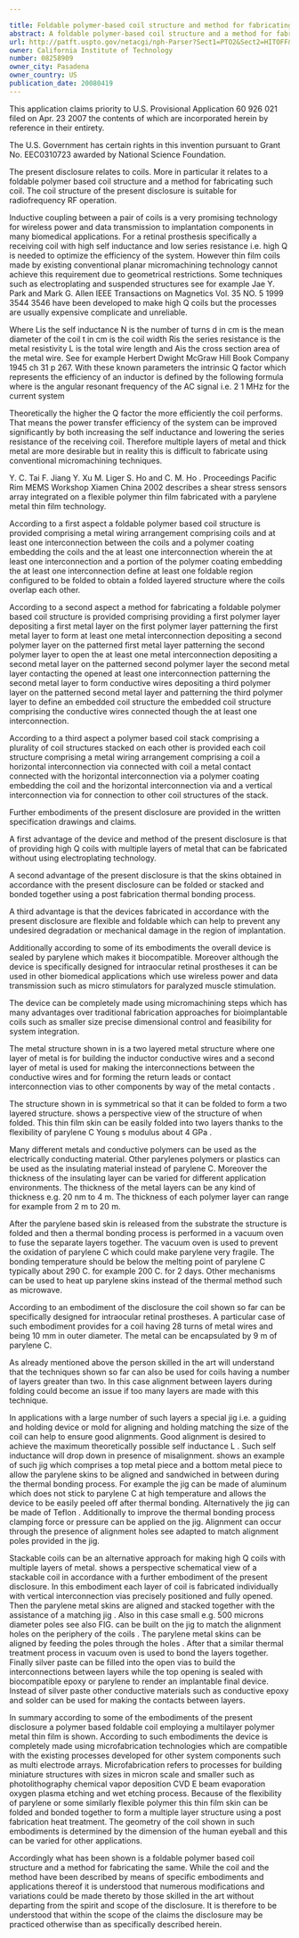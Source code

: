 ```yaml
---

title: Foldable polymer-based coil structure and method for fabricating the same
abstract: A foldable polymer-based coil structure and a method for fabricating the same are disclosed. The coil structure has metal wirings and interconnections between the wirings. The wirings and connections are embedded by a polymer. The coil structure is foldable in two or more layers. In the folded condition, coils of one layer overlap the coils of another layer. A stackable structure and jigs for aligning the foldable and stackable structures are also disclosed.
url: http://patft.uspto.gov/netacgi/nph-Parser?Sect1=PTO2&Sect2=HITOFF&p=1&u=%2Fnetahtml%2FPTO%2Fsearch-adv.htm&r=1&f=G&l=50&d=PALL&S1=08258909&OS=08258909&RS=08258909
owner: California Institute of Technology
number: 08258909
owner_city: Pasadena
owner_country: US
publication_date: 20080419
---
```

This application claims priority to U.S. Provisional Application 60 926 021 filed on Apr. 23 2007 the contents of which are incorporated herein by reference in their entirety.

The U.S. Government has certain rights in this invention pursuant to Grant No. EEC0310723 awarded by National Science Foundation.

The present disclosure relates to coils. More in particular it relates to a foldable polymer based coil structure and a method for fabricating such coil. The coil structure of the present disclosure is suitable for radiofrequency RF operation.

Inductive coupling between a pair of coils is a very promising technology for wireless power and data transmission to implantation components in many biomedical applications. For a retinal prosthesis specifically a receiving coil with high self inductance and low series resistance i.e. high Q is needed to optimize the efficiency of the system. However thin film coils made by existing conventional planar micromachining technology cannot achieve this requirement due to geometrical restrictions. Some techniques such as electroplating and suspended structures see for example Jae Y. Park and Mark G. Allen IEEE Transactions on Magnetics Vol. 35 NO. 5 1999 3544 3546 have been developed to make high Q coils but the processes are usually expensive complicate and unreliable.

Where Lis the self inductance N is the number of turns d in cm is the mean diameter of the coil t in cm is the coil width Ris the series resistance is the metal resistivity L is the total wire length and Ais the cross section area of the metal wire. See for example Herbert Dwight McGraw Hill Book Company 1945 ch 31 p 267. With these known parameters the intrinsic Q factor which represents the efficiency of an inductor is defined by the following formula where is the angular resonant frequency of the AC signal i.e. 2 1 MHz for the current system 

Theoretically the higher the Q factor the more efficiently the coil performs. That means the power transfer efficiency of the system can be improved significantly by both increasing the self inductance and lowering the series resistance of the receiving coil. Therefore multiple layers of metal and thick metal are more desirable but in reality this is difficult to fabricate using conventional micromachining techniques.

Y. C. Tai F. Jiang Y. Xu M. Liger S. Ho and C. M. Ho . Proceedings Pacific Rim MEMS Workshop Xiamen China 2002 describes a shear stress sensors array integrated on a flexible polymer thin film fabricated with a parylene metal thin film technology.

According to a first aspect a foldable polymer based coil structure is provided comprising a metal wiring arrangement comprising coils and at least one interconnection between the coils and a polymer coating embedding the coils and the at least one interconnection wherein the at least one interconnection and a portion of the polymer coating embedding the at least one interconnection define at least one foldable region configured to be folded to obtain a folded layered structure where the coils overlap each other.

According to a second aspect a method for fabricating a foldable polymer based coil structure is provided comprising providing a first polymer layer depositing a first metal layer on the first polymer layer patterning the first metal layer to form at least one metal interconnection depositing a second polymer layer on the patterned first metal layer patterning the second polymer layer to open the at least one metal interconnection depositing a second metal layer on the patterned second polymer layer the second metal layer contacting the opened at least one interconnection patterning the second metal layer to form conductive wires depositing a third polymer layer on the patterned second metal layer and patterning the third polymer layer to define an embedded coil structure the embedded coil structure comprising the conductive wires connected though the at least one interconnection.

According to a third aspect a polymer based coil stack comprising a plurality of coil structures stacked on each other is provided each coil structure comprising a metal wiring arrangement comprising a coil a horizontal interconnection via connected with coil a metal contact connected with the horizontal interconnection via a polymer coating embedding the coil and the horizontal interconnection via and a vertical interconnection via for connection to other coil structures of the stack.

Further embodiments of the present disclosure are provided in the written specification drawings and claims.

A first advantage of the device and method of the present disclosure is that of providing high Q coils with multiple layers of metal that can be fabricated without using electroplating technology.

A second advantage of the present disclosure is that the skins obtained in accordance with the present disclosure can be folded or stacked and bonded together using a post fabrication thermal bonding process.

A third advantage is that the devices fabricated in accordance with the present disclosure are flexible and foldable which can help to prevent any undesired degradation or mechanical damage in the region of implantation.

Additionally according to some of its embodiments the overall device is sealed by parylene which makes it biocompatible. Moreover although the device is specifically designed for intraocular retinal prostheses it can be used in other biomedical applications which use wireless power and data transmission such as micro stimulators for paralyzed muscle stimulation.

The device can be completely made using micromachining steps which has many advantages over traditional fabrication approaches for bioimplantable coils such as smaller size precise dimensional control and feasibility for system integration.

The metal structure shown in is a two layered metal structure where one layer of metal is for building the inductor conductive wires and a second layer of metal is used for making the interconnections between the conductive wires and for forming the return leads or contact interconnection vias to other components by way of the metal contacts .

The structure shown in is symmetrical so that it can be folded to form a two layered structure. shows a perspective view of the structure of when folded. This thin film skin can be easily folded into two layers thanks to the flexibility of parylene C Young s modulus about 4 GPa .

Many different metals and conductive polymers can be used as the electrically conducting material. Other parylenes polymers or plastics can be used as the insulating material instead of parylene C. Moreover the thickness of the insulating layer can be varied for different application environments. The thickness of the metal layers can be any kind of thickness e.g. 20 nm to 4 m. The thickness of each polymer layer can range for example from 2 m to 20 m.

After the parylene based skin is released from the substrate the structure is folded and then a thermal bonding process is performed in a vacuum oven to fuse the separate layers together. The vacuum oven is used to prevent the oxidation of parylene C which could make parylene very fragile. The bonding temperature should be below the melting point of parylene C typically about 290 C. for example 200 C. for 2 days. Other mechanisms can be used to heat up parylene skins instead of the thermal method such as microwave.

According to an embodiment of the disclosure the coil shown so far can be specifically designed for intraocular retinal prostheses. A particular case of such embodiment provides for a coil having 28 turns of metal wires and being 10 mm in outer diameter. The metal can be encapsulated by 9 m of parylene C.

As already mentioned above the person skilled in the art will understand that the techniques shown so far can also be used for coils having a number of layers greater than two. In this case alignment between layers during folding could become an issue if too many layers are made with this technique.

In applications with a large number of such layers a special jig i.e. a guiding and holding device or mold for aligning and holding matching the size of the coil can help to ensure good alignments. Good alignment is desired to achieve the maximum theoretically possible self inductance L . Such self inductance will drop down in presence of misalignment. shows an example of such jig which comprises a top metal piece and a bottom metal piece to allow the parylene skins to be aligned and sandwiched in between during the thermal bonding process. For example the jig can be made of aluminum which does not stick to parylene C at high temperature and allows the device to be easily peeled off after thermal bonding. Alternatively the jig can be made of Teflon . Additionally to improve the thermal bonding process clamping force or pressure can be applied on the jig. Alignment can occur through the presence of alignment holes see adapted to match alignment poles provided in the jig.

Stackable coils can be an alternative approach for making high Q coils with multiple layers of metal. shows a perspective schematical view of a stackable coil in accordance with a further embodiment of the present disclosure. In this embodiment each layer of coil is fabricated individually with vertical interconnection vias precisely positioned and fully opened. Then the parylene metal skins are aligned and stacked together with the assistance of a matching jig . Also in this case small e.g. 500 microns diameter poles see also FIG. can be built on the jig to match the alignment holes on the periphery of the coils . The parylene metal skins can be aligned by feeding the poles through the holes . After that a similar thermal treatment process in vacuum oven is used to bond the layers together. Finally silver paste can be filled into the open vias to build the interconnections between layers while the top opening is sealed with biocompatible epoxy or parylene to render an implantable final device. Instead of silver paste other conductive materials such as conductive epoxy and solder can be used for making the contacts between layers.

In summary according to some of the embodiments of the present disclosure a polymer based foldable coil employing a multilayer polymer metal thin film is shown. According to such embodiments the device is completely made using microfabrication technologies which are compatible with the existing processes developed for other system components such as multi electrode arrays. Microfabrication refers to processes for building miniature structures with sizes in micron scale and smaller such as photolithography chemical vapor deposition CVD E beam evaporation oxygen plasma etching and wet etching process. Because of the flexibility of parylene or some similarly flexible polymer this thin film skin can be folded and bonded together to form a multiple layer structure using a post fabrication heat treatment. The geometry of the coil shown in such embodiments is determined by the dimension of the human eyeball and this can be varied for other applications.

Accordingly what has been shown is a foldable polymer based coil structure and a method for fabricating the same. While the coil and the method have been described by means of specific embodiments and applications thereof it is understood that numerous modifications and variations could be made thereto by those skilled in the art without departing from the spirit and scope of the disclosure. It is therefore to be understood that within the scope of the claims the disclosure may be practiced otherwise than as specifically described herein.

